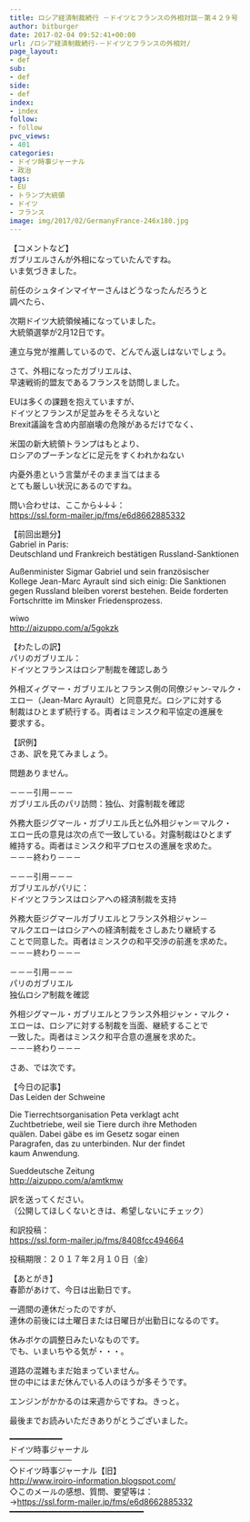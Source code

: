 ```yaml
---
title: ロシア経済制裁続行 －ドイツとフランスの外相対談－第４２９号
author: bitburger
date: 2017-02-04 09:52:41+00:00
url: /ロシア経済制裁続行-－ドイツとフランスの外相対/
page_layout:
- def
sub:
- def
side:
- def
index:
- index
follow:
- follow
pvc_views:
- 401
categories:
- ドイツ時事ジャーナル
- 政治
tags:
- EU
- トランプ大統領
- ドイツ
- フランス
image: img/2017/02/GermanyFrance-246x180.jpg
---
```

【コメントなど】  
ガブリエルさんが外相になっていたんですね。  
いま気づきました。

前任のシュタインマイヤーさんはどうなったんだろうと  
調べたら、

次期ドイツ大統領候補になっていました。  
大統領選挙が2月12日です。

連立与党が推薦しているので、どんでん返しはないでしょう。

さて、外相になったガブリエルは、  
早速戦術的盟友であるフランスを訪問しました。

EUは多くの課題を抱えていますが、  
ドイツとフランスが足並みをそろえないと  
Brexit議論を含め内部崩壊の危険があるだけでなく、

米国の新大統領トランプはもとより、  
ロシアのプーチンなどに足元をすくわれかねない

内憂外患という言葉がそのまま当てはまる  
とても厳しい状況にあるのですね。

問い合わせは、ここから↓↓↓：  
<a rel="noopener" href="https://ssl.form-mailer.jp/fms/e6d8662885332" target="_blank">https://ssl.form-mailer.jp/fms/e6d8662885332</a>

【前回出題分】  
Gabriel in Paris:  
Deutschland und Frankreich bestätigen Russland-Sanktionen

Außenminister Sigmar Gabriel und sein französischer  
Kollege Jean-Marc Ayrault sind sich einig: Die Sanktionen  
gegen Russland bleiben vorerst bestehen. Beide forderten  
Fortschritte im Minsker Friedensprozess.

wiwo  
<a rel="noopener" href="http://aizuppo.com/a/5gokzk" target="_blank" class="broken_link">http://aizuppo.com/a/5gokzk</a>

【わたしの訳】  
パリのガブリエル：  
ドイツとフランスはロシア制裁を確認しあう

外相ズィグマー・ガブリエルとフランス側の同僚ジャン-マルク・  
エロー（Jean-Marc Ayrault）と同意見だ。ロシアに対する  
制裁はひとまず続行する。両者はミンスク和平協定の進展を  
要求する。

【訳例】  
さあ、訳を見てみましょう。

問題ありません。

－－－引用－－－  
ガブリエル氏のパリ訪問：独仏、対露制裁を確認

外務大臣ジグマール・ガブリエル氏と仏外相ジャン＝マルク・  
エロー氏の意見は次の点で一致している。対露制裁はひとまず  
維持する。両者はミンスク和平プロセスの進展を求めた。  
－－－終わり－－－

－－－引用－－－  
ガブリエルがパリに：  
ドイツとフランスはロシアへの経済制裁を支持

外務大臣ジグマールガブリエルとフランス外相ジャン－  
マルクエローはロシアへの経済制裁をさしあたり継続する  
ことで同意した。両者はミンスクの和平交渉の前進を求めた。  
－－－終わり－－－

－－－引用－－－  
パリのガブリエル  
独仏ロシア制裁を確認

外相ジグマール・ガブリエルとフランス外相ジャン・マルク・  
エローは、ロシアに対する制裁を当面、継続することで  
一致した。両者はミンスク和平合意の進展を求めた。  
－－－終わり－－－

さあ、では次です。

【今日の記事】  
Das Leiden der Schweine

Die Tierrechtsorganisation Peta verklagt acht  
Zuchtbetriebe, weil sie Tiere durch ihre Methoden  
quälen. Dabei gäbe es im Gesetz sogar einen  
Paragrafen, das zu unterbinden. Nur der findet  
kaum Anwendung.

Sueddeutsche Zeitung  
<a rel="noopener" href="http://aizuppo.com/a/amtkmw" target="_blank">http://aizuppo.com/a/amtkmw</a>

訳を送ってください。  
（公開してほしくないときは、希望しないにチェック）

和訳投稿：  
 <a rel="noopener" href="https://ssl.form-mailer.jp/fms/8408fcc494664" target="_blank">https://ssl.form-mailer.jp/fms/8408fcc494664</a>

投稿期限：２０１７年２月１０日（金）

【あとがき】  
春節があけて、今日は出勤日です。

一週間の連休だったのですが、  
連休の前後には土曜日または日曜日が出勤日になるのです。

休みボケの調整日みたいなものです。  
でも、いまいちやる気が・・・。

道路の混雑もまだ始まっていません。  
世の中にはまだ休んでいる人のほうが多そうです。

エンジンがかかるのは来週からですね。きっと。

最後までお読みいただきありがとうございました。

━━━━━━━━━━━  
ドイツ時事ジャーナル  
───────────  
◇ドイツ時事ジャーナル【旧】  
<a rel="noopener" href="http://www.iroiro-information.blogspot.com/" target="_blank">http://www.iroiro-information.blogspot.com/ </a>  
◇このメールの感想、質問、要望等は：  
-><a rel="noopener" href="https://ssl.form-mailer.jp/fms/e6d8662885332" target="_blank">https://ssl.form-mailer.jp/fms/e6d8662885332 </a>  
━━━━━━━━━━━━━━━━━━━━━━━━━━━━